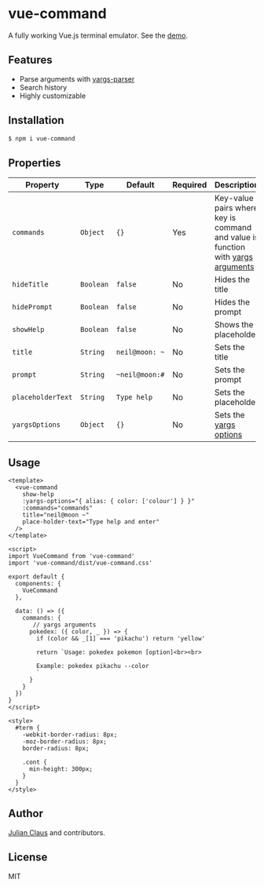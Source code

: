 # vue-command

A fully working Vue.js terminal emulator. See the [demo](https://ndabap.github.io/vue-command/).

## Features

- Parse arguments with [yargs-parser](https://www.npmjs.com/package/yargs-parser)
- Search history
- Highly customizable

## Installation

```bash
$ npm i vue-command
```

## Properties

| Property          | Type      | Default        | Required | Description                                                                                                                     |
|-------------------|-----------|----------------|----------|---------------------------------------------------------------------------------------------------------------------------------|
| `commands`        | `Object`  | `{}`           | Yes      | Key-value pairs where key is command and value is function with [yargs arguments](https://github.com/yargs/yargs-parser#readme) |
| `hideTitle`       | `Boolean` | `false`        | No       | Hides the title                                                                                                                 |
| `hidePrompt`      | `Boolean` | `false`        | No       | Hides the prompt                                                                                                                |
| `showHelp`        | `Boolean` | `false`        | No       | Shows the placeholder                                                                                                           |
| `title`           | `String`  | `neil@moon: ~` | No       | Sets the title                                                                                                                  |
| `prompt`          | `String`  | `~neil@moon:#` | No       | Sets the prompt                                                                                                                 |
| `placeholderText` | `String`  | `Type help`    | No       | Sets the placeholder                                                                                                            |
| `yargsOptions`    | `Object`  | `{}`           | No       | Sets the [yargs options](https://github.com/yargs/yargs-parser#readme)                                                          |

## Usage

```vue
<template>
  <vue-command
    show-help
    :yargs-options="{ alias: { color: ['colour'] } }"
    :commands="commands"
    title="neil@moon ~" 
    place-holder-text="Type help and enter"
  />
</template>

<script>
import VueCommand from 'vue-command'
import 'vue-command/dist/vue-command.css'

export default {
  components: {
    VueCommand
  },

  data: () => ({
    commands: {
       // yargs arguments
      pokedex: ({ color, _ }) => {
        if (color && _[1] === 'pikachu') return 'yellow'

        return `Usage: pokedex pokemon [option]<br><br>

        Example: pokedex pikachu --color
        `
      }
    }
  })
}
</script>

<style>
  #term {
    -webkit-border-radius: 8px;
    -moz-border-radius: 8px;
    border-radius: 8px;

    .cont {
      min-height: 300px;
    }
  }
</style>
```

## Author

[Julian Claus](https://www.julian-claus.de) and contributors.

## License

MIT
